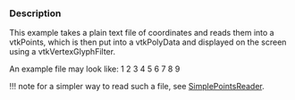 ### Description

This example takes a plain text file of coordinates and reads them into a vtkPoints, which is then put into a vtkPolyData and displayed on the screen using a vtkVertexGlyphFilter.

An example file may look like:
 1 2 3
 4 5 6 
 7 8 9

!!! note
    for a simpler way to read such a file, see [SimplePointsReader](../SimplePointsReader).
